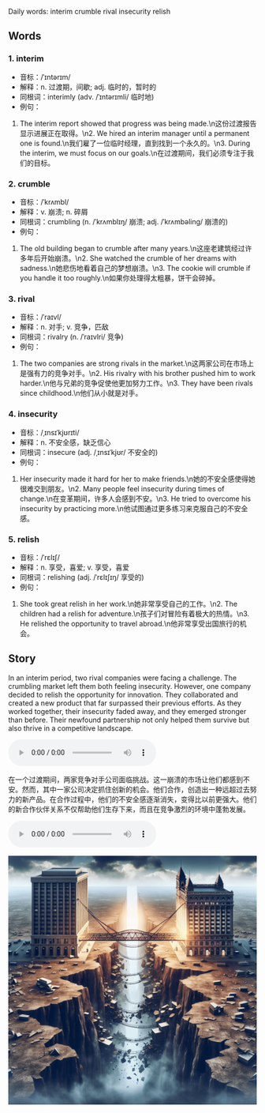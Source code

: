 Daily words: interim crumble rival insecurity relish

## Words
### 1. interim
- 音标：/ˈɪntərɪm/ <span style="cursor: pointer;" onclick="document.getElementById('audio-player-1').play()"><i class="fas fa-volume-up"></i></span>
<audio id="audio-player-1" src="audios/words/interim.mp3" style="display:none;"></audio>
- 解释：n. 过渡期，间歇; adj. 临时的，暂时的
- 同根词：interimly (adv. /ˈɪntərɪmli/ 临时地)
- 例句：
1. The interim report showed that progress was being made.\n这份过渡报告显示进展正在取得。\n2. We hired an interim manager until a permanent one is found.\n我们雇了一位临时经理，直到找到一个永久的。\n3. During the interim, we must focus on our goals.\n在过渡期间，我们必须专注于我们的目标。

### 2. crumble
- 音标：/ˈkrʌmbl/ <span style="cursor: pointer;" onclick="document.getElementById('audio-player-2').play()"><i class="fas fa-volume-up"></i></span>
<audio id="audio-player-2" src="audios/words/crumble.mp3" style="display:none;"></audio>
- 解释：v. 崩溃; n. 碎屑
- 同根词：crumbling (n. /ˈkrʌmblɪŋ/ 崩溃; adj. /ˈkrʌmbəling/ 崩溃的)
- 例句：
1. The old building began to crumble after many years.\n这座老建筑经过许多年后开始崩溃。\n2. She watched the crumble of her dreams with sadness.\n她悲伤地看着自己的梦想崩溃。\n3. The cookie will crumble if you handle it too roughly.\n如果你处理得太粗暴，饼干会碎掉。

### 3. rival
- 音标：/ˈraɪvl/ <span style="cursor: pointer;" onclick="document.getElementById('audio-player-3').play()"><i class="fas fa-volume-up"></i></span>
<audio id="audio-player-3" src="audios/words/rival.mp3" style="display:none;"></audio>
- 解释：n. 对手; v. 竞争，匹敌
- 同根词：rivalry (n. /ˈraɪvlri/ 竞争)
- 例句：
1. The two companies are strong rivals in the market.\n这两家公司在市场上是强有力的竞争对手。\n2. His rivalry with his brother pushed him to work harder.\n他与兄弟的竞争促使他更加努力工作。\n3. They have been rivals since childhood.\n他们从小就是对手。

### 4. insecurity
- 音标：/ˌɪnsɪˈkjʊrɪti/ <span style="cursor: pointer;" onclick="document.getElementById('audio-player-4').play()"><i class="fas fa-volume-up"></i></span>
<audio id="audio-player-4" src="audios/words/insecurity.mp3" style="display:none;"></audio>
- 解释：n. 不安全感，缺乏信心
- 同根词：insecure (adj. /ˌɪnsɪˈkjʊr/ 不安全的)
- 例句：
1. Her insecurity made it hard for her to make friends.\n她的不安全感使得她很难交到朋友。\n2. Many people feel insecurity during times of change.\n在变革期间，许多人会感到不安。\n3. He tried to overcome his insecurity by practicing more.\n他试图通过更多练习来克服自己的不安全感。

### 5. relish
- 音标：/ˈrɛlɪʃ/ <span style="cursor: pointer;" onclick="document.getElementById('audio-player-5').play()"><i class="fas fa-volume-up"></i></span>
<audio id="audio-player-5" src="audios/words/relish.mp3" style="display:none;"></audio>
- 解释：n. 享受，喜爱; v. 享受，喜爱
- 同根词：relishing (adj. /ˈrɛlɪʃɪŋ/ 享受的)
- 例句：
1. She took great relish in her work.\n她非常享受自己的工作。\n2. The children had a relish for adventure.\n孩子们对冒险有着极大的热情。\n3. He relished the opportunity to travel abroad.\n他非常享受出国旅行的机会。

## Story
In an interim period, two rival companies were facing a challenge. The crumbling market left them both feeling insecurity. However, one company decided to relish the opportunity for innovation. They collaborated and created a new product that far surpassed their previous efforts. As they worked together, their insecurity faded away, and they emerged stronger than before. Their newfound partnership not only helped them survive but also thrive in a competitive landscape.

<audio controls>
  <source src="https://files.dwong.top/story/2024-09-28-english.mp3" type="audio/mpeg">
  你的浏览器不支持音频元素。
</audio>
  

在一个过渡期间，两家竞争对手公司面临挑战。这一崩溃的市场让他们都感到不安。然而，其中一家公司决定抓住创新的机会。他们合作，创造出一种远超过去努力的新产品。在合作过程中，他们的不安全感逐渐消失，变得比以前更强大。他们的新合作伙伴关系不仅帮助他们生存下来，而且在竞争激烈的环境中蓬勃发展。

<audio controls>
  <source src="https://files.dwong.top/story/2024-09-28-chinese.mp3" type="audio/mpeg">
  你的浏览器不支持音频元素。
</audio>
  

![story](./images/2024-09-28.png)

